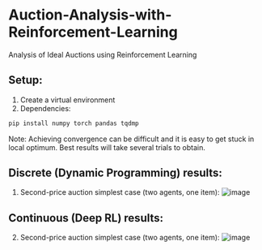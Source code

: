 # Auction-Analysis-with-Reinforcement-Learning
Analysis of Ideal Auctions using Reinforcement Learning

## Setup:
1. Create a virtual environment
2. Dependencies:
   
```bash
pip install numpy torch pandas tqdmp
```

Note: Achieving convergence can be difficult and it is easy to get stuck in local optimum. Best results will take several trials to obtain.

## Discrete (Dynamic Programming) results:

1. Second-price auction simplest case (two agents, one item):
![image](https://github.com/user-attachments/assets/1e5c4052-1630-439c-883d-b390b62397d3)


## Continuous (Deep RL) results:

2. Second-price auction simplest case (two agents, one item):
![image](https://github.com/user-attachments/assets/6b7bd7a9-fc6e-4900-b344-c88659bace58)
